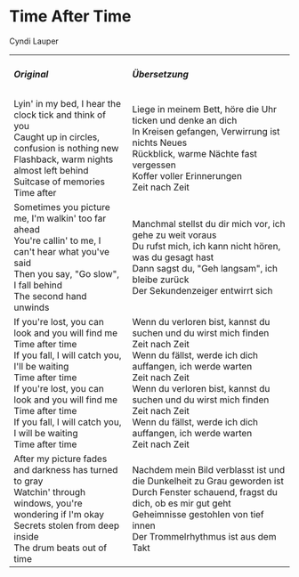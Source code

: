 # Time After Time

Cyndi Lauper

<table>
    <tr>
        <td>
            <h5> Original </h5>
        </td>
        <td>
            <h5> Übersetzung </h5>
        </td>
    </tr>
    <tr>
        <td>
            Lyin' in my bed, I hear the clock tick and think of you<br>
            Caught up in circles, confusion is nothing new<br>
            Flashback, warm nights almost left behind<br>
            Suitcase of memories<br>
            Time after
        </td>
        <td>
            Liege in meinem Bett, höre die Uhr ticken und denke an dich<br>
            In Kreisen gefangen, Verwirrung ist nichts Neues<br>
            Rückblick, warme Nächte fast vergessen<br>
            Koffer voller Erinnerungen<br>
            Zeit nach Zeit
        </td>
    </tr>
    <tr>
        <td>
            Sometimes you picture me, I'm walkin' too far ahead<br>
            You're callin' to me, I can't hear what you've said<br>
            Then you say, "Go slow", I fall behind<br>
            The second hand unwinds
        </td>
        <td>
            Manchmal stellst du dir mich vor, ich gehe zu weit voraus<br>
            Du rufst mich, ich kann nicht hören, was du gesagt hast<br>
            Dann sagst du, "Geh langsam", ich bleibe zurück<br>
            Der Sekundenzeiger entwirrt sich
        </td>
    </tr>
    <tr>
        <td>
            If you're lost, you can look and you will find me<br>
            Time after time<br>
            If you fall, I will catch you, I'll be waiting<br>
            Time after time<br>
            If you're lost, you can look and you will find me<br>
            Time after time<br>
            If you fall, I will catch you, I will be waiting<br>
            Time after time
        </td>
        <td>
            Wenn du verloren bist, kannst du suchen und du wirst mich finden<br>
            Zeit nach Zeit<br>
            Wenn du fällst, werde ich dich auffangen, ich werde warten<br>
            Zeit nach Zeit<br>
            Wenn du verloren bist, kannst du suchen und du wirst mich finden<br>
            Zeit nach Zeit<br>
            Wenn du fällst, werde ich dich auffangen, ich werde warten<br>
            Zeit nach Zeit
        </td>
    </tr>
    <tr>
        <td>
            After my picture fades and darkness has turned to gray<br>
            Watchin' through windows, you're wondering if I'm okay<br>
            Secrets stolen from deep inside<br>
            The drum beats out of time
        </td>
        <td>
            Nachdem mein Bild verblasst ist und die Dunkelheit zu Grau geworden ist<br>
            Durch Fenster schauend, fragst du dich, ob es mir gut geht<br>
            Geheimnisse gestohlen von tief innen<br>
            Der Trommelrhythmus ist aus dem Takt
        </td>
    </tr>
</table>
